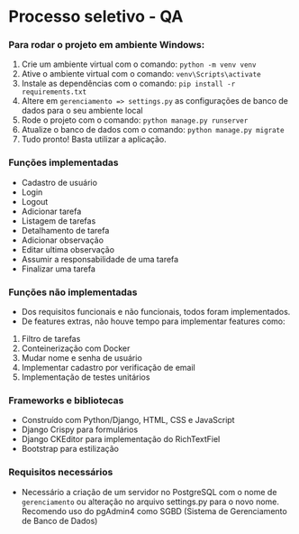 # Processo seletivo - QA

### Para rodar o projeto em ambiente Windows:

1. Crie um ambiente virtual com o comando: `python -m venv venv`
2. Ative o ambiente virtual com o comando: `venv\Scripts\activate`
3. Instale as dependências com o comando: `pip install -r requirements.txt`
4. Altere em `gerenciamento => settings.py` as configurações de banco de dados para o seu ambiente local
5. Rode o projeto com o comando: `python manage.py runserver`
6. Atualize o banco de dados com o comando: `python manage.py migrate`
7. Tudo pronto! Basta utilizar a aplicação.

### Funções implementadas
- Cadastro de usuário
- Login
- Logout
- Adicionar tarefa
- Listagem de tarefas
- Detalhamento de tarefa
- Adicionar observação
- Editar ultima observação
- Assumir a responsabilidade de uma tarefa
- Finalizar uma tarefa

### Funções não implementadas
- Dos requisitos funcionais e não funcionais, todos foram implementados.
- De features extras, não houve tempo para implementar features como:
1. Filtro de tarefas
2. Conteinerização com Docker
3. Mudar nome e senha de usuário
4. Implementar cadastro por verificação de email
5. Implementação de testes unitários


### Frameworks e bibliotecas
- Construído com Python/Django, HTML, CSS e JavaScript 
- Django Crispy para formulários
- Django CKEditor para implementação do RichTextFiel
- Bootstrap para estilização

### Requisitos necessários
- Necessário a criação de um servidor no PostgreSQL com o nome de `gerenciamento` ou alteração no arquivo settings.py para o novo nome. Recomendo uso do pgAdmin4 como SGBD (Sistema de Gerenciamento de Banco de Dados)
